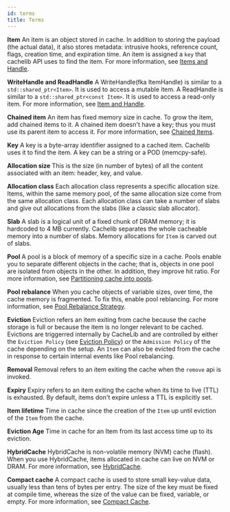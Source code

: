 ```yaml
---
id: terms
title: Terms
---
```


**Item**
An item is an object stored in cache. In addition to storing the payload (the
actual data), it also stores metadata: intrusive hooks, reference count, flags,
creation time, and expiration time. An item is assigned a `key` that
cachelib API uses to find the item. For more information, see
[Items and Handle](Item_and_Handle).


**WriteHandle and ReadHandle**
A WriteHandle(fka ItemHandle) is similar to a `std::shared_ptr<Item>`. It is used to
access a mutable item.
A ReadHandle is similar to a `std::shared_ptr<const Item>`. It is used to access a read-only item.
For more information, see [Item and Handle](Item_and_Handle).


**Chained item**
An item has fixed memory size in cache. To grow the item, add chained items to it. A chained item doesn't have a key; thus you must use its parent item to access it. For more information, see [Chained Items](chained_items).



**Key**
A key is a byte-array identifier assigned to a cached item. Cachelib uses it to find the item. A key can be a string or a POD (memcpy-safe).


**Allocation size**
This is the size (in number of bytes) of all the content associated with an item: header, key, and value.


**Allocation class**
Each allocation class represents a specific allocation size. Items, within the same memory pool, of the same allocation size come from the same allocation class. Each allocation class can take a number of slabs and give out allocations from the slabs (like a classic slab allocator).


**Slab**
A slab is a logical unit of a fixed chunk of DRAM memory; it is hardcoded to 4 MB currently. Cachelib separates the whole cacheable memory into a number of slabs. Memory allocations for `Item` is carved out of slabs.


**Pool**
A pool is a block of memory of a specific size in a cache. Pools enable you to separate different objects in the cache; that is, objects in one pool are isolated from objects in the other. In addition, they improve hit ratio. For more information, see [Partitioning cache into pools](Partition_cache_into_pools).


**Pool rebalance**
When you cache objects of variable sizes, over time, the cache memory is fragmented. To fix this, enable pool reblancing. For more information, see [Pool Rebalance Strategy](pool_rebalance_strategy).

**Eviction**
Eviction refers an item exiting from cache because the cache storage is full
or because the item is no longer relevant to be cached. Evictions are
triggerred internally by CacheLib and are controlled by either the `Eviction
Policy` (see [Eviction Policy](eviction_policy)) or the `Admission Policy`  of
the cache depending on the setup. An `Item` can also be evicted from
the cache in response to certain internal events like Pool rebalancing.

**Removal**
Removal refers to an item exiting the cache when the `remove` api is invoked.

**Expiry**
Expiry refers to an item exiting the cache when its time to live (TTL) is
exhausted. By default, items don't expire unless a TTL is explicitly set.


**Item lifetime**
Time in cache since the creation of the `Item` up until eviction of the `Item` from the cache.


**Eviction Age**
Time in cache for an Item from its last access time up to its eviction.

**HybridCache**
HybridCache is non-volatile memory (NVM) cache (flash). When you use HybridCache, items allocated in cache can live on NVM or DRAM. For more information, see [HybridCache](HybridCache).

**Compact cache**
A compact cache is used to store small key-value data, usually less than tens of bytes per entry. The size of the key must be fixed at compile time, whereas the size of the value can be fixed, variable, or empty. For more information, see [Compact Cache](compact_cache).
